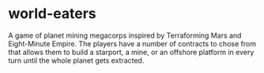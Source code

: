 # world-eaters
A game of planet mining megacorps inspired by Terraforming Mars and Eight-Minute Empire. The players have a number of contracts to chose from that allows them to build a starport, a mine, or an offshore platform in every turn until the whole planet gets extracted.
